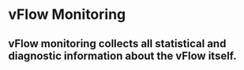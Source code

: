 # vFlow Monitoring

## vFlow monitoring collects all statistical and diagnostic information about the vFlow itself.
